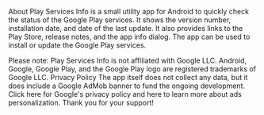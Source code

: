 About
Play Services Info is a small utility app for Android to quickly check the status of the Google Play services. It shows the version number, installation date, and date of the last update. It also provides links to the Play Store, release notes, and the app info dialog. The app can be used to install or update the Google Play services.

Please note: Play Services Info is not affiliated with Google LLC. Android, Google, Google Play, and the Google Play logo are registered trademarks of Google LLC.
Privacy Policy
The app itself does not collect any data, but it does include a Google AdMob banner to fund the ongoing development. Click here for Google's privacy policy and here to learn more about ads personalization.
Thank you for your support!